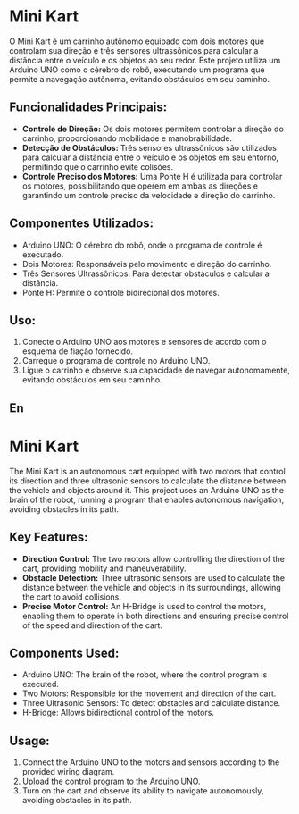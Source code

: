 # Mini Kart

O Mini Kart é um carrinho autônomo equipado com dois motores que controlam sua direção e três sensores ultrassônicos para calcular a distância entre o veículo e os objetos ao seu redor. Este projeto utiliza um Arduino UNO como o cérebro do robô, executando um programa que permite a navegação autônoma, evitando obstáculos em seu caminho.

## Funcionalidades Principais:
- **Controle de Direção:** Os dois motores permitem controlar a direção do carrinho, proporcionando mobilidade e manobrabilidade.
- **Detecção de Obstáculos:** Três sensores ultrassônicos são utilizados para calcular a distância entre o veículo e os objetos em seu entorno, permitindo que o carrinho evite colisões.
- **Controle Preciso dos Motores:** Uma Ponte H é utilizada para controlar os motores, possibilitando que operem em ambas as direções e garantindo um controle preciso da velocidade e direção do carrinho.

## Componentes Utilizados:
- Arduino UNO: O cérebro do robô, onde o programa de controle é executado.
- Dois Motores: Responsáveis pelo movimento e direção do carrinho.
- Três Sensores Ultrassônicos: Para detectar obstáculos e calcular a distância.
- Ponte H: Permite o controle bidirecional dos motores.

## Uso:
1. Conecte o Arduino UNO aos motores e sensores de acordo com o esquema de fiação fornecido.
2. Carregue o programa de controle no Arduino UNO.
3. Ligue o carrinho e observe sua capacidade de navegar autonomamente, evitando obstáculos em seu caminho.

## En

# Mini Kart

The Mini Kart is an autonomous cart equipped with two motors that control its direction and three ultrasonic sensors to calculate the distance between the vehicle and objects around it. This project uses an Arduino UNO as the brain of the robot, running a program that enables autonomous navigation, avoiding obstacles in its path.

## Key Features:
- **Direction Control:** The two motors allow controlling the direction of the cart, providing mobility and maneuverability.
- **Obstacle Detection:** Three ultrasonic sensors are used to calculate the distance between the vehicle and objects in its surroundings, allowing the cart to avoid collisions.
- **Precise Motor Control:** An H-Bridge is used to control the motors, enabling them to operate in both directions and ensuring precise control of the speed and direction of the cart.

## Components Used:
- Arduino UNO: The brain of the robot, where the control program is executed.
- Two Motors: Responsible for the movement and direction of the cart.
- Three Ultrasonic Sensors: To detect obstacles and calculate distance.
- H-Bridge: Allows bidirectional control of the motors.

## Usage:
1. Connect the Arduino UNO to the motors and sensors according to the provided wiring diagram.
2. Upload the control program to the Arduino UNO.
3. Turn on the cart and observe its ability to navigate autonomously, avoiding obstacles in its path.

